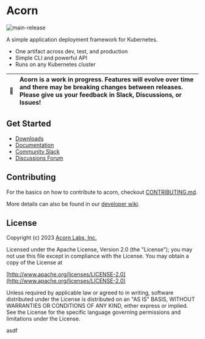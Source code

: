 # Acorn

![main-release](https://github.com/acorn-io/runtime/actions/workflows/main-release.yaml/badge.svg)

A simple application deployment framework for Kubernetes.

- One artifact across dev, test, and production
- Simple CLI and powerful API
- Runs on any Kubernetes cluster

| :memo: | Acorn is a work in progress. Features will evolve over time and there may be breaking changes between releases. Please give us your feedback in Slack, Discussions, or Issues! |
|-|:-|

## Get Started

- [Downloads](https://github.com/acorn-io/runtime/releases)
- [Documentation](https://docs.acorn.io)
- [Community Slack](https://slack.acorn.io)
- [Discussions Forum](https://github.com/acorn-io/runtime/discussions)

## Contributing
For the basics on how to contribute to acorn, checkout [CONTRIBUTING.md](CONTRIBUTING.md).

More details can also be found in our [developer wiki](https://github.com/acorn-io/runtime/wiki).

## License
Copyright (c) 2023 [Acorn Labs, Inc.](http://acorn.io)

Licensed under the Apache License, Version 2.0 (the "License");
you may not use this file except in compliance with the License.
You may obtain a copy of the License at

[http://www.apache.org/licenses/LICENSE-2.0](http://www.apache.org/licenses/LICENSE-2.0)

Unless required by applicable law or agreed to in writing, software
distributed under the License is distributed on an "AS IS" BASIS,
WITHOUT WARRANTIES OR CONDITIONS OF ANY KIND, either express or implied.
See the License for the specific language governing permissions and
limitations under the License.



asdf

